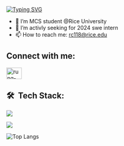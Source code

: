 

[![Typing SVG](https://readme-typing-svg.demolab.com?font=Fira+Code&size=24&pause=1000&color=314DF7&random=false&width=435&lines=This+is+Stephanie+!%F0%9F%91%8B%F0%9F%8F%BB)](https://git.io/typing-svg)

- 🌱 I’m  MCS student @Rice University 
- 💼 I’m activly seeking for 2024 swe intern
- 📫 How to reach me: rc118@rice.edu

## Connect with me:
<p align="left">
<a href="https://www.linkedin.com/in/rungde-chu/" target="blank"><img align="center" src="https://raw.githubusercontent.com/rahuldkjain/github-profile-readme-generator/master/src/images/icons/Social/linked-in-alt.svg" alt="rung-de chu" height="30" width="40" /></a>
</p>
<!---
stephaninieee/stephaninieee is a ✨ special ✨ repository because its `README.md` (this file) appears on your GitHub profile.
You can click the Preview link to take a look at your changes.
--->


## 🛠 &nbsp;Tech Stack:

<p align="left">
	<a href="https://skillicons.dev">
		<img src="https://skillicons.dev/icons?i=py,java,cpp,c,angular,react,ts,js,flask,bootstrap,django" />
	</a>
</p>
<p align="left">
	<a href="https://skillicons.dev">
		<img src="https://skillicons.dev/icons?i=aws,gcp,azure,mysql,mongodb,nodejs,opencv,sqlite,tensorflow,git,postman" />
	</a>
</p>


![Top Langs](https://github-readme-stats.vercel.app/api/top-langs/?username=anuraghazra&layout=compact)
